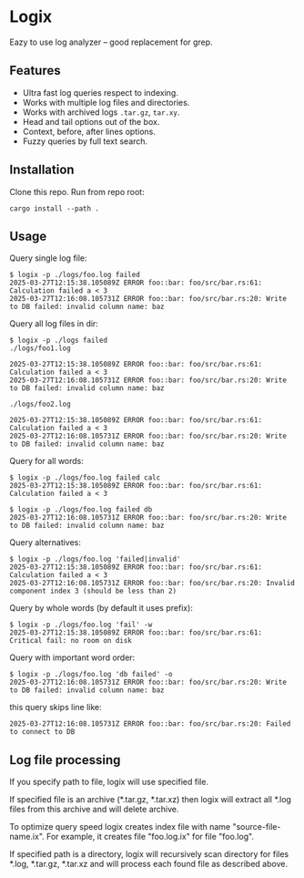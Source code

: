 # Logix

Eazy to use log analyzer – good replacement for grep.

## Features

- Ultra fast log queries respect to indexing.
- Works with multiple log files and directories.
- Works with archived logs `.tar.gz`, `tar.xy`.
- Head and tail options out of the box.
- Context, before, after lines options.
- Fuzzy queries by full text search. 

## Installation
Clone this repo.
Run from repo root:

```shell
cargo install --path .
```

## Usage

Query single log file:

```shell
$ logix -p ./logs/foo.log failed
2025-03-27T12:15:38.105089Z ERROR foo::bar: foo/src/bar.rs:61: Calculation failed a < 3
2025-03-27T12:16:08.105731Z ERROR foo::bar: foo/src/bar.rs:20: Write to DB failed: invalid column name: baz
```

Query all log files in dir:

```shell
$ logix -p ./logs failed
./logs/foo1.log

2025-03-27T12:15:38.105089Z ERROR foo::bar: foo/src/bar.rs:61: Calculation failed a < 3
2025-03-27T12:16:08.105731Z ERROR foo::bar: foo/src/bar.rs:20: Write to DB failed: invalid column name: baz

./logs/foo2.log

2025-03-27T12:15:38.105089Z ERROR foo::bar: foo/src/bar.rs:61: Calculation failed a < 3
2025-03-27T12:16:08.105731Z ERROR foo::bar: foo/src/bar.rs:20: Write to DB failed: invalid column name: baz
```

Query for all words:

```shell
$ logix -p ./logs/foo.log failed calc
2025-03-27T12:15:38.105089Z ERROR foo::bar: foo/src/bar.rs:61: Calculation failed a < 3

$ logix -p ./logs/foo.log failed db
2025-03-27T12:16:08.105731Z ERROR foo::bar: foo/src/bar.rs:20: Write to DB failed: invalid column name: baz
```

Query alternatives:

```shell
$ logix -p ./logs/foo.log 'failed|invalid'
2025-03-27T12:15:38.105089Z ERROR foo::bar: foo/src/bar.rs:61: Calculation failed a < 3
2025-03-27T12:16:08.105731Z ERROR foo::bar: foo/src/bar.rs:20: Invalid component index 3 (should be less than 2)
```

Query by whole words (by default it uses prefix):

```shell
$ logix -p ./logs/foo.log 'fail' -w
2025-03-27T12:15:38.105089Z ERROR foo::bar: foo/src/bar.rs:61: Critical fail: no room on disk
```

Query with important word order:

```shell
$ logix -p ./logs/foo.log 'db failed' -o
2025-03-27T12:16:08.105731Z ERROR foo::bar: foo/src/bar.rs:20: Write to DB failed: invalid column name: baz
```
this query skips line like:
```shell
2025-03-27T12:16:08.105731Z ERROR foo::bar: foo/src/bar.rs:20: Failed to connect to DB
```

## Log file processing

If you specify path to file, logix will use specified file.

If specified file is an archive (*.tar.gz, *.tar.xz) then logix will extract all *.log files from this archive 
and will delete archive.

To optimize query speed logix creates index file with name "source-file-name.ix". For example, it creates 
file "foo.log.ix" for file "foo.log".

If specified path is a directory, logix will recursively scan directory for files *.log, *.tar.gz, *.tar.xz and 
will process each found file as described above.

